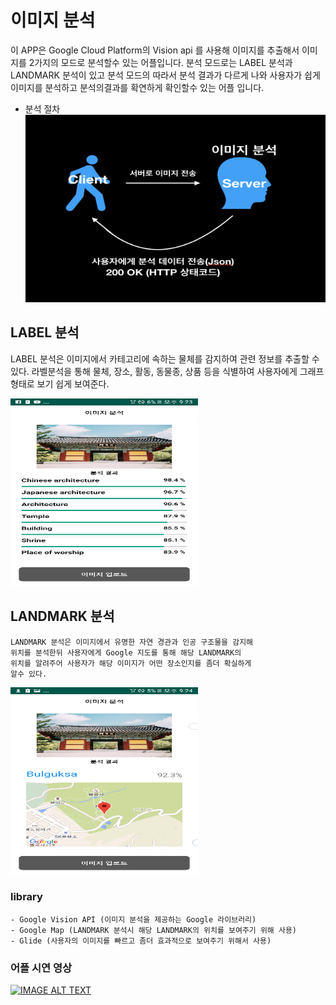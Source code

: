 # 이미지 분석
  이 APP은 Google Cloud Platform의 Vision api 를 사용해 이미지를 추출해서 이미지를 2가지의 모드로 분석할수 있는 어플입니다.
  분석 모드로는 LABEL 분석과 LANDMARK 분석이 있고 분석 모드의 따라서 분석 결과가 다르게 나와
  사용자가 쉽게 이미지를 분석하고 분석의결과를 확연하게 확인할수 있는 어플 입니다.

  - 분석 절차
  <img width="700px" height="300px" src="./app/src/main/res/drawable/dataAnalysis.png"></img>

## LABEL 분석
  LABEL 분석은 이미지에서 카테고리에 속하는 물체를 감지하여 관련 정보를 추출할 수 있다.
  라벨분석을 통해 물체, 장소, 활동, 동물종, 상품 등을 식별하여 사용자에게 그래프형태로 보기 쉽게 보여준다.

  <img width="300px" height="300px" src="./app/src/main/res/drawable/labelAnalysis.png"></img>

## LANDMARK 분석
    LANDMARK 분석은 이미지에서 유명한 자연 경관과 인공 구조물을 감지해
    위치를 분석한뒤 사용자에게 Google 지도를 통해 해당 LANDMARK의
    위치를 알려주어 사용자가 해당 이미지가 어떤 장소인지를 좀더 확실하게
    알수 있다.

<img width="300px" height="300px" src="./app/src/main/res/drawable/landmarkAnalysis.png"></img>

### library  
    - Google Vision API (이미지 분석을 제공하는 Google 라이브러리)
    - Google Map (LANDMARK 분석시 해당 LANDMARK의 위치를 보여주기 위해 사용)
    - Glide (사용자의 이미지를 빠르고 좀더 효과적으로 보여주기 위해서 사용)

### 어플 시연 영상
[![IMAGE ALT TEXT](https://img.youtube.com/vi/euhvDLVBtgo/0.jpg)](http://www.youtube.com/watch?v=euhvDLVBtgo "어플 시연 영상")
